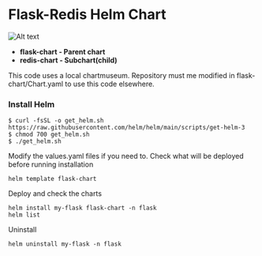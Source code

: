 # Flask-Redis Helm Chart

![Alt text](https://gitlab.com/moonorb/demo/-/raw/main/images/chart_diagram.PNG )

- **flask-chart - Parent chart**
- **redis-chart - Subchart(child)**

This code uses a local chartmuseum.
Repository must me modified in flask-chart/Chart.yaml to use this code elsewhere.

### Install Helm
```
$ curl -fsSL -o get_helm.sh https://raw.githubusercontent.com/helm/helm/main/scripts/get-helm-3
$ chmod 700 get_helm.sh
$ ./get_helm.sh
```

Modify the values.yaml files if you need to. 
Check what will be deployed before running installation
```
helm template flask-chart
```

Deploy and check the charts
```
helm install my-flask flask-chart -n flask
helm list
```

Uninstall
```
helm uninstall my-flask -n flask
```





